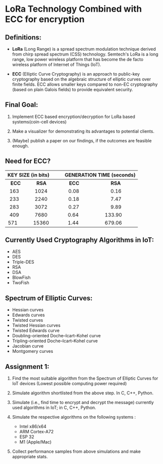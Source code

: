 # **LoRa Technology Combined with ECC for encryption**

## **Definitions:**
* **LoRa** (Long Range) is a spread spectrum modulation technique derived from chirp spread spectrum (CSS) technology. Semtech's LoRa is a long range, low power wireless platform that has become the de facto wireless platform of Internet of Things (IoT).

* **ECC** (Elliptic Curve Cryptography) is an approach to public-key cryptography based on the algebraic structure of elliptic curves over finite fields. ECC allows smaller keys compared to non-EC cryptography (based on plain Galois fields) to provide equivalent security.

## **Final Goal:**
1. Implement ECC based encryption/decryption for LoRa based systems(coin-cell devices)

2. Make a visualizer for demonstrating its advantages to potential clients.

3. (Maybe) publish a paper on our findings, if the outcomes are feasible enough.

## **Need for ECC?**           

|  KEY SIZE (in bits) 	|  &nbsp;&nbsp;&nbsp;&nbsp;&nbsp;&nbsp;&nbsp;&nbsp;GENERATION TIME (seconds) 	|
|:-------------------:	|:--------------------------:	|
| **ECC**&nbsp;&nbsp;&nbsp;&nbsp;&nbsp;&nbsp;&nbsp;&nbsp;&nbsp;&nbsp;&nbsp;&nbsp;**RSA**  	| **ECC**&nbsp;&nbsp;&nbsp;&nbsp;&nbsp;&nbsp;&nbsp;&nbsp;&nbsp;&nbsp;&nbsp;&nbsp;&nbsp;&nbsp;&nbsp;&nbsp;&nbsp;&nbsp;&nbsp;&nbsp;&nbsp;&nbsp;&nbsp;&nbsp;**RSA**   	|
| 163&nbsp;&nbsp;&nbsp;&nbsp;&nbsp;&nbsp;&nbsp;&nbsp;&nbsp;&nbsp;&nbsp;&nbsp;1024   | 0.08&nbsp;&nbsp;&nbsp;&nbsp;&nbsp;&nbsp;&nbsp;&nbsp;&nbsp;&nbsp;&nbsp;&nbsp;&nbsp;&nbsp;&nbsp;&nbsp;&nbsp;&nbsp;&nbsp;&nbsp;&nbsp;&nbsp;&nbsp;&nbsp;0.16     |
| 233&nbsp;&nbsp;&nbsp;&nbsp;&nbsp;&nbsp;&nbsp;&nbsp;&nbsp;&nbsp;&nbsp;&nbsp;2240   | 0.18&nbsp;&nbsp;&nbsp;&nbsp;&nbsp;&nbsp;&nbsp;&nbsp;&nbsp;&nbsp;&nbsp;&nbsp;&nbsp;&nbsp;&nbsp;&nbsp;&nbsp;&nbsp;&nbsp;&nbsp;&nbsp;&nbsp;&nbsp;&nbsp;7.47     |
| 283&nbsp;&nbsp;&nbsp;&nbsp;&nbsp;&nbsp;&nbsp;&nbsp;&nbsp;&nbsp;&nbsp;&nbsp;3072   | 0.27&nbsp;&nbsp;&nbsp;&nbsp;&nbsp;&nbsp;&nbsp;&nbsp;&nbsp;&nbsp;&nbsp;&nbsp;&nbsp;&nbsp;&nbsp;&nbsp;&nbsp;&nbsp;&nbsp;&nbsp;&nbsp;&nbsp;&nbsp;&nbsp;9.89     |
| 409&nbsp;&nbsp;&nbsp;&nbsp;&nbsp;&nbsp;&nbsp;&nbsp;&nbsp;&nbsp;&nbsp;&nbsp;7680   | 0.64&nbsp;&nbsp;&nbsp;&nbsp;&nbsp;&nbsp;&nbsp;&nbsp;&nbsp;&nbsp;&nbsp;&nbsp;&nbsp;&nbsp;&nbsp;&nbsp;&nbsp;&nbsp;&nbsp;&nbsp;133.90   |
| 571&nbsp;&nbsp;&nbsp;&nbsp;&nbsp;&nbsp;&nbsp;&nbsp;&nbsp;&nbsp;&nbsp;&nbsp;15360  | 1.44&nbsp;&nbsp;&nbsp;&nbsp;&nbsp;&nbsp;&nbsp;&nbsp;&nbsp;&nbsp;&nbsp;&nbsp;&nbsp;&nbsp;&nbsp;&nbsp;&nbsp;&nbsp;&nbsp;&nbsp;679.06   |

## **Currently Used Cryptography Algorithms in IoT:**
* AES
* DES
* Triple-DES
* RSA
* DSA
* BlowFish
* TwoFish

## **Spectrum of Elliptic Curves:**
* Hessian curves
* Edwards curves
* Twisted curves
* Twisted Hessian curves
* Twisted Edwards curve
* Doubling-oriented Doche–Icart–Kohel curve
* Tripling-oriented Doche–Icart–Kohel curve
* Jacobian curve
* Montgomery curves

## **Assignment 1:**
1. Find the most suitable algorithm from the Spectrum of Elliptic Curves for IoT devices (Lowest possible computing power required)

2. Simulate algorithm shortlisted from the above step. In C, C++, Python.

3. Simulate (i.e., find time to encrypt and decrypt the message) currently used algorithms in IoT; in C, C++, Python.

4. Simulate the respective algorithms on the following systems :
    - Intel x86/x64
    - ARM Cortex-A72
    - ESP 32
    - M1 (Apple/Mac)

5. Collect performance samples from above simulations and make appropriate stats.
